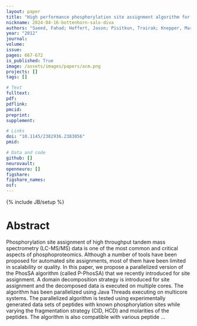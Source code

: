 ```yaml
---
layout: paper
title: "High performance phosphorylation site assignment algorithm for mass spectrometry data using multicore systems"
nickname: 2024-04-16-bottenhorn-salo-diva
authors: "Saeed, Fahad; Hoffert, Jason; Pisitkun, Trairak; Knepper, Mark; "
year: "2012"
journal: 
volume: 
issue:
pages: 667-672
is_published: True
image: /assets/images/papers/acm.png
projects: []
tags: []

# Text
fulltext:
pdf:
pdflink:
pmcid:
preprint: 
supplement:

# Links
doi: "10.1145/2382936.2383056"
pmid:

# Data and code
github: []
neurovault:
openneuro: []
figshare:
figshare_names:
osf:
---
```

{% include JB/setup %}

# Abstract

Phosphorylation site assignment of high throughput tandem mass spectrometry (LC-MS/MS) data is one of the most common and critical aspects of phosphoproteomics. Although a number of tools have been proposed for automated site assignments, most of them have been limited in scalability or quality. In this paper, we propose a parallelized version of the PhosSA algorithm (called P-PhosSA) that we recently introduced for site assignment. A domain decomposition strategy is introduced for site assignment and the decomposed data is executed on multiple cores. The algorithm has been parallelized using Java Threads executing on multicore systems. The parallelized algorithm is tested using experimentally generated data sets of peptides with known phosphorylation sites while varying the fragmentation strategy (CID, HCD) and molarities of the peptides. The algorithm is also compatible with various peptide …
